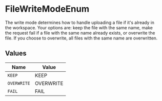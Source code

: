 # FileWriteModeEnum

The write mode determines how to handle uploading a file if it's already in the workspace. Your options are: keep the file with the same name, make the request fail if a file with the same name already exists, or overwrite the file. If you choose to overwrite, all files with the same name are overwritten.


## Values

| Name        | Value       |
| ----------- | ----------- |
| `KEEP`      | KEEP        |
| `OVERWRITE` | OVERWRITE   |
| `FAIL`      | FAIL        |